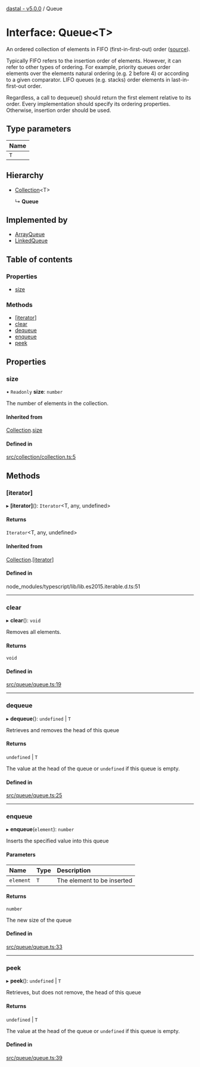 [dastal - v5.0.0](../README.md) / Queue

# Interface: Queue<T\>

An ordered collection of elements in FIFO (first-in-first-out) order
([source](https://en.wikipedia.org/wiki/Queue_(abstract_data_type))).

Typically FIFO refers to the insertion order of elements. However, it
can refer to other types of ordering. For example, priority queues order elements
over the elements natural ordering (e.g. 2 before 4) or according to a given comparator.
LIFO queues (e.g. stacks) order elements in last-in-first-out order.

Regardless, a call to dequeue() should return the first element relative to its order.
Every implementation should specify its ordering properties. Otherwise, insertion order should be used.

## Type parameters

| Name |
| :------ |
| `T` |

## Hierarchy

- [Collection](collection.md)<T\>

  ↳ **Queue**

## Implemented by

- [ArrayQueue](../classes/arrayqueue.md)
- [LinkedQueue](../classes/linkedqueue.md)

## Table of contents

### Properties

- [size](queue.md#size)

### Methods

- [[iterator]](queue.md#[iterator])
- [clear](queue.md#clear)
- [dequeue](queue.md#dequeue)
- [enqueue](queue.md#enqueue)
- [peek](queue.md#peek)

## Properties

### size

• `Readonly` **size**: `number`

The number of elements in the collection.

#### Inherited from

[Collection](collection.md).[size](collection.md#size)

#### Defined in

[src/collection/collection.ts:5](https://github.com/havelessbemore/dastal/blob/02d2e5c/src/collection/collection.ts#L5)

## Methods

### [iterator]

▸ **[iterator]**(): `Iterator`<T, any, undefined\>

#### Returns

`Iterator`<T, any, undefined\>

#### Inherited from

[Collection](collection.md).[[iterator]](collection.md#[iterator])

#### Defined in

node_modules/typescript/lib/lib.es2015.iterable.d.ts:51

___

### clear

▸ **clear**(): `void`

Removes all elements.

#### Returns

`void`

#### Defined in

[src/queue/queue.ts:19](https://github.com/havelessbemore/dastal/blob/02d2e5c/src/queue/queue.ts#L19)

___

### dequeue

▸ **dequeue**(): `undefined` \| `T`

Retrieves and removes the head of this queue

#### Returns

`undefined` \| `T`

The value at the head of the queue or `undefined` if this queue is empty.

#### Defined in

[src/queue/queue.ts:25](https://github.com/havelessbemore/dastal/blob/02d2e5c/src/queue/queue.ts#L25)

___

### enqueue

▸ **enqueue**(`element`): `number`

Inserts the specified value into this queue

#### Parameters

| Name | Type | Description |
| :------ | :------ | :------ |
| `element` | `T` | The element to be inserted |

#### Returns

`number`

The new size of the queue

#### Defined in

[src/queue/queue.ts:33](https://github.com/havelessbemore/dastal/blob/02d2e5c/src/queue/queue.ts#L33)

___

### peek

▸ **peek**(): `undefined` \| `T`

Retrieves, but does not remove, the head of this queue

#### Returns

`undefined` \| `T`

The value at the head of the queue or `undefined` if this queue is empty.

#### Defined in

[src/queue/queue.ts:39](https://github.com/havelessbemore/dastal/blob/02d2e5c/src/queue/queue.ts#L39)
